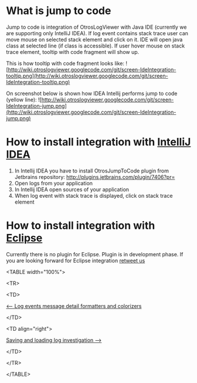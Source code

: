 # What is jump to code #

Jump to code is integration of OtrosLogViewer with Java IDE (currently we are supporting only IntelliJ IDEA). If log event contains stack trace user can move mouse on selected stack element and click on it. IDE will open java class at selected line (if class is accessible). If user hover mouse on stack trace element, tooltip with code fragment will show up.


This is how tooltip with code fragment looks like:
![http://wiki.otroslogviewer.googlecode.com/git/screen-IdeIntegration-tooltip.png](http://wiki.otroslogviewer.googlecode.com/git/screen-IdeIntegration-tooltip.png)

On screenshot below is shown how IDEA Intellij performs jump to code (yellow line):
![http://wiki.otroslogviewer.googlecode.com/git/screen-IdeIntegration-jump.png](http://wiki.otroslogviewer.googlecode.com/git/screen-IdeIntegration-jump.png)

# How to install integration with [IntelliJ IDEA](http://www.jetbrains.com/idea/) #
  1. In Intellij IDEA you have to install OtrosJumpToCode plugin from Jetbrains repository: http://plugins.jetbrains.com/plugin/7406?pr=
  1. Open logs from your application
  1. In Intellij IDEA open sources of your application
  1. When log event with stack trace is displayed, click on stack trace element

# How to install integration with [Eclipse](https://www.eclipse.org/) #
Currently there is no plugin for Eclipse. Plugin is in development phase. If you are looking forward for Eclipse integration [retweet us](https://twitter.com/OtrosSystems/status/463966056235536384)

<a href='Hidden comment: next/prev'></a>


&lt;TABLE width="100%"&gt;



&lt;TR&gt;



&lt;TD&gt;

[<-- Log events message detail formatters and colorizers](LogEventMessageDetailFormatterAndColorizer.md)


&lt;/TD&gt;



&lt;TD align="right"&gt;

[Saving and loading log investigation -->](SavingLoadingLogInvestigation.md)


&lt;/TD&gt;



&lt;/TR&gt;



&lt;/TABLE&gt;

